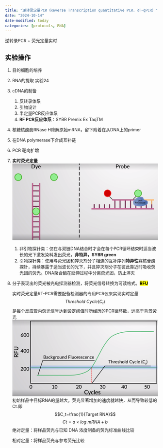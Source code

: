 ```yaml
---
title: "逆转录定量PCR（Reverse Transcription quantitative PCR，RT-qPCR）"
date: "2024-10-14"
date-modified: today
categories: [protocols, RNA]
---
```


逆转录PCR + 荧光定量实时

## 实验操作

1.  目的细胞的培养

2.  RNA的提取 实验24

3.  cDNA的制备

    1.  反转录体系
    2.  引物设计
    3.  半定量PCR反应体系
    4.  **RF PCR反应体系**：SYBR Premix Ex TaqTM

4.  核糖核酸酶RNase H降解原始mRNA，留下附着在从DNA上的primer

5.  在DNA polymerase下合成互补链

6.  PCR 靶向扩增

7.  **实时荧光定量** ![](images/fluorescent.bmp)

    1.  非引物探针类：仅在与双链DNA结合时才会在每个PCR循环结束时适当波长的光下激发染料发出荧光，**非特异，SYBR green**
    2.  引物探针类：使用与荧光团和猝灭剂分子相连的互补序列**特异性**寡核苷酸探针，持续暴露于适当波长的光下，并且猝灭剂分子在彼此靠近时吸收荧光团的荧光。DNA聚合酶在延伸过程中分离荧光团，防止淬灭

8.  分子表现出的荧光被光电探测器检测，将荧光信号转换为可读格式。<mark>**RFU**</mark>

    实时荧光定量RT-PCR需要配备检测器的专用PCR仪来实现实时定量$$Threshold\ Cycle(C_t)$$是每个反应管内荧光信号达到设定阈值时所经历的PCR循环数，远高于背景荧光 ![](images/Quantitative.bmp) 初始样品中目标RNA的量越大，荧光显著增加的速度就越快，从而导致较低的Ct.即$$C_t=\frac{1}{Target RNA}$$ $$
     Ct=a×log \  mRNA + b
     $$ 绝对定量：将样品荧光与已知 DNA 浓度制备的荧光标准曲线比较

    相对定量：将样品荧光与参考荧光比较
